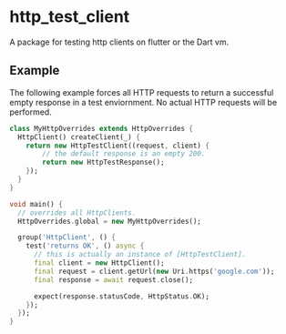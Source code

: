 # http_test_client
A package for testing http clients on flutter or the Dart vm.


## Example
The following example forces all HTTP requests to return a
successful empty response in a test enviornment.  No actual HTTP requests will be performed.

```dart
class MyHttpOverrides extends HttpOverrides {
  HttpClient() createClient(_) {
    return new HttpTestClient((request, client) {
        // the default response is an empty 200.
        return new HttpTestResponse();
    });
  }
}

void main() {
  // overrides all HttpClients.
  HttpOverrides.global = new MyHttpOverrides();

  group('HttpClient', () {
    test('returns OK', () async {
      // this is actually an instance of [HttpTestClient].
      final client = new HttpClient();
      final request = client.getUrl(new Uri.https('google.com'));
      final response = await request.close();

      expect(response.statusCode, HttpStatus.OK);
    });
  });
}
```